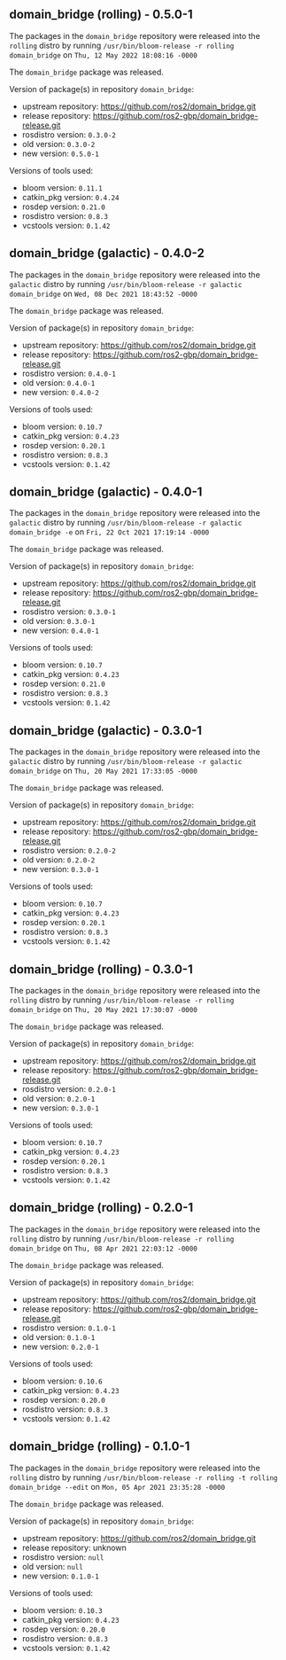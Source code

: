 ## domain_bridge (rolling) - 0.5.0-1

The packages in the `domain_bridge` repository were released into the `rolling` distro by running `/usr/bin/bloom-release -r rolling domain_bridge` on `Thu, 12 May 2022 18:08:16 -0000`

The `domain_bridge` package was released.

Version of package(s) in repository `domain_bridge`:

- upstream repository: https://github.com/ros2/domain_bridge.git
- release repository: https://github.com/ros2-gbp/domain_bridge-release.git
- rosdistro version: `0.3.0-2`
- old version: `0.3.0-2`
- new version: `0.5.0-1`

Versions of tools used:

- bloom version: `0.11.1`
- catkin_pkg version: `0.4.24`
- rosdep version: `0.21.0`
- rosdistro version: `0.8.3`
- vcstools version: `0.1.42`


## domain_bridge (galactic) - 0.4.0-2

The packages in the `domain_bridge` repository were released into the `galactic` distro by running `/usr/bin/bloom-release -r galactic domain_bridge` on `Wed, 08 Dec 2021 18:43:52 -0000`

The `domain_bridge` package was released.

Version of package(s) in repository `domain_bridge`:

- upstream repository: https://github.com/ros2/domain_bridge.git
- release repository: https://github.com/ros2-gbp/domain_bridge-release.git
- rosdistro version: `0.4.0-1`
- old version: `0.4.0-1`
- new version: `0.4.0-2`

Versions of tools used:

- bloom version: `0.10.7`
- catkin_pkg version: `0.4.23`
- rosdep version: `0.20.1`
- rosdistro version: `0.8.3`
- vcstools version: `0.1.42`


## domain_bridge (galactic) - 0.4.0-1

The packages in the `domain_bridge` repository were released into the `galactic` distro by running `/usr/bin/bloom-release -r galactic domain_bridge -e` on `Fri, 22 Oct 2021 17:19:14 -0000`

The `domain_bridge` package was released.

Version of package(s) in repository `domain_bridge`:

- upstream repository: https://github.com/ros2/domain_bridge.git
- release repository: https://github.com/ros2-gbp/domain_bridge-release.git
- rosdistro version: `0.3.0-1`
- old version: `0.3.0-1`
- new version: `0.4.0-1`

Versions of tools used:

- bloom version: `0.10.7`
- catkin_pkg version: `0.4.23`
- rosdep version: `0.21.0`
- rosdistro version: `0.8.3`
- vcstools version: `0.1.42`


## domain_bridge (galactic) - 0.3.0-1

The packages in the `domain_bridge` repository were released into the `galactic` distro by running `/usr/bin/bloom-release -r galactic domain_bridge` on `Thu, 20 May 2021 17:33:05 -0000`

The `domain_bridge` package was released.

Version of package(s) in repository `domain_bridge`:

- upstream repository: https://github.com/ros2/domain_bridge.git
- release repository: https://github.com/ros2-gbp/domain_bridge-release.git
- rosdistro version: `0.2.0-2`
- old version: `0.2.0-2`
- new version: `0.3.0-1`

Versions of tools used:

- bloom version: `0.10.7`
- catkin_pkg version: `0.4.23`
- rosdep version: `0.20.1`
- rosdistro version: `0.8.3`
- vcstools version: `0.1.42`


## domain_bridge (rolling) - 0.3.0-1

The packages in the `domain_bridge` repository were released into the `rolling` distro by running `/usr/bin/bloom-release -r rolling domain_bridge` on `Thu, 20 May 2021 17:30:07 -0000`

The `domain_bridge` package was released.

Version of package(s) in repository `domain_bridge`:

- upstream repository: https://github.com/ros2/domain_bridge.git
- release repository: https://github.com/ros2-gbp/domain_bridge-release.git
- rosdistro version: `0.2.0-1`
- old version: `0.2.0-1`
- new version: `0.3.0-1`

Versions of tools used:

- bloom version: `0.10.7`
- catkin_pkg version: `0.4.23`
- rosdep version: `0.20.1`
- rosdistro version: `0.8.3`
- vcstools version: `0.1.42`


## domain_bridge (rolling) - 0.2.0-1

The packages in the `domain_bridge` repository were released into the `rolling` distro by running `/usr/bin/bloom-release -r rolling domain_bridge` on `Thu, 08 Apr 2021 22:03:12 -0000`

The `domain_bridge` package was released.

Version of package(s) in repository `domain_bridge`:

- upstream repository: https://github.com/ros2/domain_bridge.git
- release repository: https://github.com/ros2-gbp/domain_bridge-release.git
- rosdistro version: `0.1.0-1`
- old version: `0.1.0-1`
- new version: `0.2.0-1`

Versions of tools used:

- bloom version: `0.10.6`
- catkin_pkg version: `0.4.23`
- rosdep version: `0.20.0`
- rosdistro version: `0.8.3`
- vcstools version: `0.1.42`


## domain_bridge (rolling) - 0.1.0-1

The packages in the `domain_bridge` repository were released into the `rolling` distro by running `/usr/bin/bloom-release -r rolling -t rolling domain_bridge --edit` on `Mon, 05 Apr 2021 23:35:28 -0000`

The `domain_bridge` package was released.

Version of package(s) in repository `domain_bridge`:

- upstream repository: https://github.com/ros2/domain_bridge.git
- release repository: unknown
- rosdistro version: `null`
- old version: `null`
- new version: `0.1.0-1`

Versions of tools used:

- bloom version: `0.10.3`
- catkin_pkg version: `0.4.23`
- rosdep version: `0.20.0`
- rosdistro version: `0.8.3`
- vcstools version: `0.1.42`


